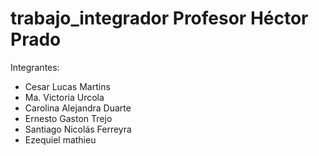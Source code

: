 # trabajo_integrador Profesor Héctor Prado
Integrantes:



* Cesar Lucas Martins
* Ma. Victoria Urcola
* Carolina Alejandra Duarte
* Ernesto Gaston Trejo
* Santiago Nicolás Ferreyra
* Ezequiel mathieu
